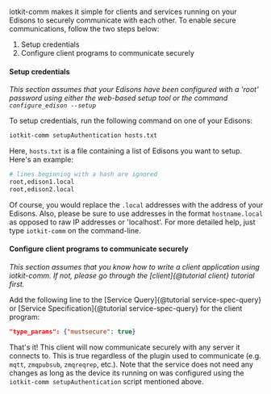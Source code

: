 iotkit-comm makes it simple for clients and services running on your Edisons to securely communicate with each other.
 To enable secure communications, follow the two steps below:
 1. Setup credentials
 2. Configure client programs to communicate securely

#### Setup credentials

*This section assumes that your Edisons have been configured with a 'root' password using either the web-based
setup tool or the command `configure_edison --setup`*

To setup credentials, run the following command on one of your Edisons:
```sh
iotkit-comm setupAuthentication hosts.txt
```

Here, `hosts.txt` is a file containing a list of Edisons you want to setup. Here's an example:
```sh
# lines beginning with a hash are ignored
root,edison1.local
root,edison2.local
```

Of course, you would replace the `.local` addresses with the address of your Edisons. Also, please be sure to use
addresses in the format `hostname.local` as opposed to raw IP addresses or 'localhost'. For more detailed help, just
type `iotkit-comm` on the command-line.

#### Configure client programs to communicate securely

 *This section assumes that you know how to write a client application using iotkit-comm. If not,
 please go through the [client]{@tutorial client} tutorial first.*

Add the following line to the [Service Query]{@tutorial service-spec-query} or
[Service Specification]{@tutorial service-spec-query} for the client program:

```json
"type_params": {"mustsecure": true}
```

That's it! This client will now communicate securely with any server it connects to. This is true regardless of the
plugin used to communicate (e.g. `mqtt`, `zmqpubsub`, `zmqreqrep`, etc.). Note that the service does not
need any changes as long as the device its running on was configured using the `iotkit-comm setupAuthentication` script
mentioned above.
